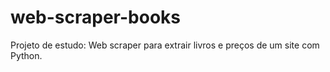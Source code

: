 # web-scraper-books
Projeto de estudo: Web scraper para extrair livros e preços de um site com Python.
